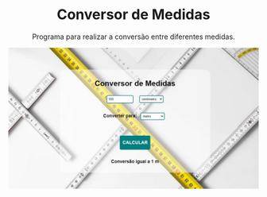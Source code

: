 <div align='center'>

 <h1>Conversor de Medidas</h1>
  
 <p>Programa para realizar a conversão entre diferentes medidas.</p>
 
 <img src='medidas.JPG'>

<div>
